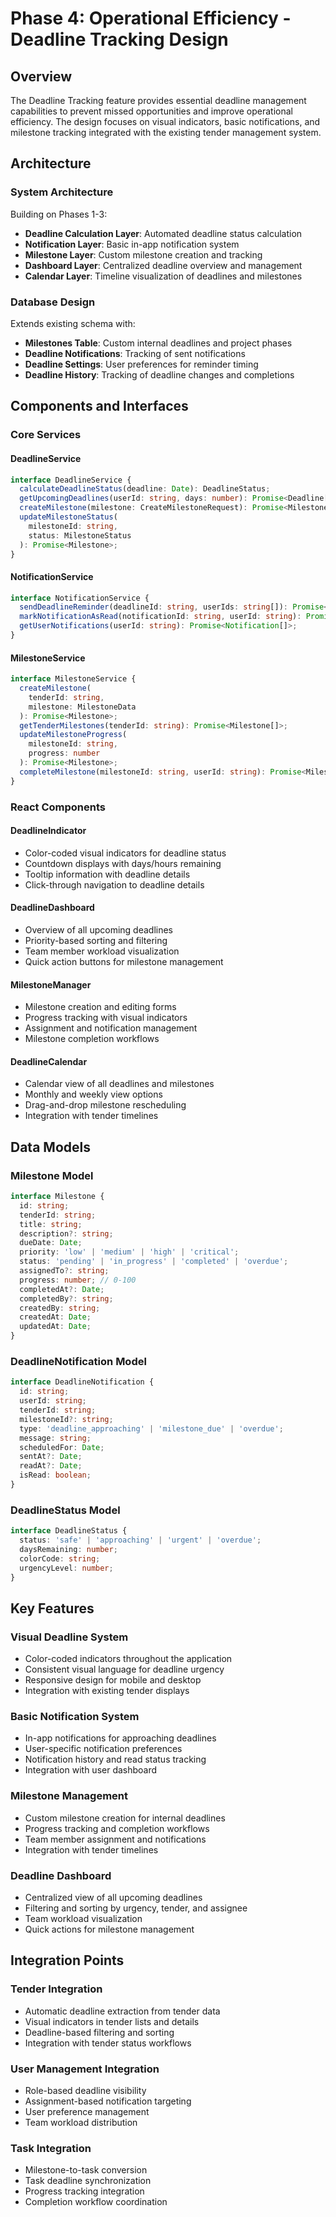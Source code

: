 # Phase 4: Operational Efficiency - Deadline Tracking Design

## Overview

The Deadline Tracking feature provides essential deadline management capabilities to prevent missed opportunities and improve operational efficiency. The design focuses on visual indicators, basic notifications, and milestone tracking integrated with the existing tender management system.

## Architecture

### System Architecture

Building on Phases 1-3:

- **Deadline Calculation Layer**: Automated deadline status calculation
- **Notification Layer**: Basic in-app notification system
- **Milestone Layer**: Custom milestone creation and tracking
- **Dashboard Layer**: Centralized deadline overview and management
- **Calendar Layer**: Timeline visualization of deadlines and milestones

### Database Design

Extends existing schema with:

- **Milestones Table**: Custom internal deadlines and project phases
- **Deadline Notifications**: Tracking of sent notifications
- **Deadline Settings**: User preferences for reminder timing
- **Deadline History**: Tracking of deadline changes and completions

## Components and Interfaces

### Core Services

#### DeadlineService

```typescript
interface DeadlineService {
  calculateDeadlineStatus(deadline: Date): DeadlineStatus;
  getUpcomingDeadlines(userId: string, days: number): Promise<Deadline[]>;
  createMilestone(milestone: CreateMilestoneRequest): Promise<Milestone>;
  updateMilestoneStatus(
    milestoneId: string,
    status: MilestoneStatus
  ): Promise<Milestone>;
}
```

#### NotificationService

```typescript
interface NotificationService {
  sendDeadlineReminder(deadlineId: string, userIds: string[]): Promise<void>;
  markNotificationAsRead(notificationId: string, userId: string): Promise<void>;
  getUserNotifications(userId: string): Promise<Notification[]>;
}
```

#### MilestoneService

```typescript
interface MilestoneService {
  createMilestone(
    tenderId: string,
    milestone: MilestoneData
  ): Promise<Milestone>;
  getTenderMilestones(tenderId: string): Promise<Milestone[]>;
  updateMilestoneProgress(
    milestoneId: string,
    progress: number
  ): Promise<Milestone>;
  completeMilestone(milestoneId: string, userId: string): Promise<Milestone>;
}
```

### React Components

#### DeadlineIndicator

- Color-coded visual indicators for deadline status
- Countdown displays with days/hours remaining
- Tooltip information with deadline details
- Click-through navigation to deadline details

#### DeadlineDashboard

- Overview of all upcoming deadlines
- Priority-based sorting and filtering
- Team member workload visualization
- Quick action buttons for milestone management

#### MilestoneManager

- Milestone creation and editing forms
- Progress tracking with visual indicators
- Assignment and notification management
- Milestone completion workflows

#### DeadlineCalendar

- Calendar view of all deadlines and milestones
- Monthly and weekly view options
- Drag-and-drop milestone rescheduling
- Integration with tender timelines

## Data Models

### Milestone Model

```typescript
interface Milestone {
  id: string;
  tenderId: string;
  title: string;
  description?: string;
  dueDate: Date;
  priority: 'low' | 'medium' | 'high' | 'critical';
  status: 'pending' | 'in_progress' | 'completed' | 'overdue';
  assignedTo?: string;
  progress: number; // 0-100
  completedAt?: Date;
  completedBy?: string;
  createdBy: string;
  createdAt: Date;
  updatedAt: Date;
}
```

### DeadlineNotification Model

```typescript
interface DeadlineNotification {
  id: string;
  userId: string;
  tenderId: string;
  milestoneId?: string;
  type: 'deadline_approaching' | 'milestone_due' | 'overdue';
  message: string;
  scheduledFor: Date;
  sentAt?: Date;
  readAt?: Date;
  isRead: boolean;
}
```

### DeadlineStatus Model

```typescript
interface DeadlineStatus {
  status: 'safe' | 'approaching' | 'urgent' | 'overdue';
  daysRemaining: number;
  colorCode: string;
  urgencyLevel: number;
}
```

## Key Features

### Visual Deadline System

- Color-coded indicators throughout the application
- Consistent visual language for deadline urgency
- Responsive design for mobile and desktop
- Integration with existing tender displays

### Basic Notification System

- In-app notifications for approaching deadlines
- User-specific notification preferences
- Notification history and read status tracking
- Integration with user dashboard

### Milestone Management

- Custom milestone creation for internal deadlines
- Progress tracking and completion workflows
- Team member assignment and notifications
- Integration with tender timelines

### Deadline Dashboard

- Centralized view of all upcoming deadlines
- Filtering and sorting by urgency, tender, and assignee
- Team workload visualization
- Quick actions for milestone management

## Integration Points

### Tender Integration

- Automatic deadline extraction from tender data
- Visual indicators in tender lists and details
- Deadline-based filtering and sorting
- Integration with tender status workflows

### User Management Integration

- Role-based deadline visibility
- Assignment-based notification targeting
- User preference management
- Team workload distribution

### Task Integration

- Milestone-to-task conversion
- Task deadline synchronization
- Progress tracking integration
- Completion workflow coordination

